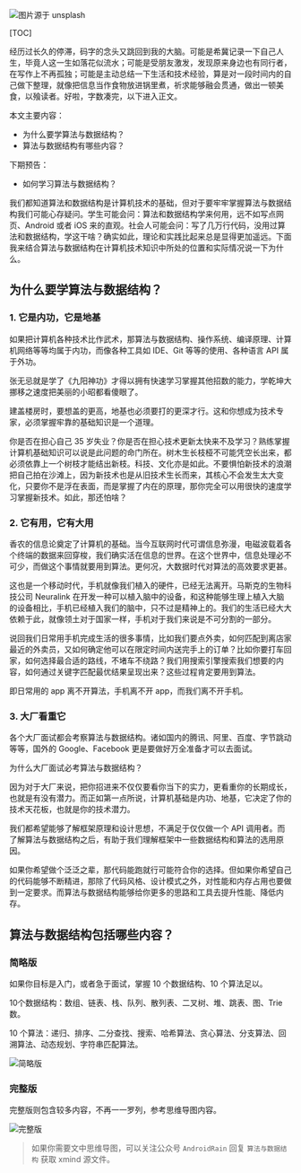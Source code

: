 ![图片源于 unsplash](https://blog-pic-1251295613.cos.ap-guangzhou.myqcloud.com/1616788083.42SmartPic.png)

[TOC]

经历过长久的停滞，码字的念头又跳回到我的大脑。可能是希冀记录一下自己人生，毕竟人这一生如落花似流水；可能是受朋友激发，发现原来身边也有同行者，在写作上不再孤独；可能是主动总结一下生活和技术经验，算是对一段时间内的自己做下整理，就像把信息当作食物放进锅里煮，祈求能够融会贯通，做出一顿美食，以飱读者。好啦，字数凑完，以下进入正文。

本文主要内容：
- 为什么要学算法与数据结构？
- 算法与数据结构有哪些内容？

下期预告：
- 如何学习算法与数据结构？

我们都知道算法和数据结构是计算机技术的基础，但对于要牢牢掌握算法与数据结构我们可能心存疑问。学生可能会问：算法和数据结构学来何用，远不如写点网页、Android 或者 iOS 来的直观。社会人可能会问：写了几万行代码，没用过算法和数据结构，学这干啥？确实如此，理论和实践比起来总是显得更加遥远。下面我来结合算法与数据结构在计算机技术知识中所处的位置和实际情况说一下为什么。

## 为什么要学算法与数据结构？

### 1. 它是内功，它是地基

如果把计算机各种技术比作武术，那算法与数据结构、操作系统、编译原理、计算机网络等等均属于内功，而像各种工具如 IDE、Git 等等的使用、各种语言 API 属于外功。

张无忌就是学了《九阳神功》才得以拥有快速学习掌握其他招数的能力，学乾坤大挪移之速度把美丽的小昭都看傻眼了。

建盖楼房时，要想盖的更高，地基也必须要打的更深才行。这和你想成为技术专家，必须掌握牢靠的基础知识是一个道理。

你是否在担心自己 35 岁失业？你是否在担心技术更新太快来不及学习？熟练掌握计算机基础知识可以说是此问题的命门所在。树木生长枝桠不可能凭空长出来，都必须依靠上一个树枝才能结出新枝。科技、文化亦是如此。不要惧怕新技术的浪潮把自己拍在沙滩上，因为新技术也是从旧技术生长而来，其核心不会发生太大变化，只要你不是浮在表面，而是掌握了内在的原理，那你完全可以用很快的速度学习掌握新技术。如此，那还怕啥？

### 2. 它有用，它有大用

香农的信息论奠定了计算机的基础。当今互联网时代可谓信息弥漫，电磁波载着各个终端的数据来回穿梭，我们确实活在信息的世界。在这个世界中，信息处理必不可少，而做这个事情就要用到算法。更何况，大数据时代对算法的高效要求更甚。

这也是一个移动时代，手机就像我们植入的硬件，已经无法离开。马斯克的生物科技公司 Neuralink 在开发一种可以植入脑中的设备，和这种能够生理上植入大脑的设备相比，手机已经植入我们的脑中，只不过是精神上的。我们的生活已经大大依赖于此，就像领土对于国家一样，手机对于我们来说是不可分割的一部分。

说回我们日常用手机完成生活的很多事情，比如我们要点外卖，如何匹配到离店家最近的外卖员，又如何确定他可以在限定时间内送完手上的订单？比如你要打车回家，如何选择最合适的路线，不堵车不绕路？我们用搜索引擎搜索我们想要的内容，如何通过关键字匹配最优结果呈现出来？这些过程肯定要用到算法。

即日常用的 app 离不开算法，手机离不开 app，而我们离不开手机。

### 3. 大厂看重它

各个大厂面试都会考察算法与数据结构。诸如国内的腾讯、阿里、百度、字节跳动等等，国外的 Google、Facebook 更是要做好万全准备才可以去面试。

为什么大厂面试必考算法与数据结构？

因为对于大厂来说，把你招进来不仅仅要看你当下的实力，更看重你的长期成长，也就是有没有潜力。而正如第一点所说，计算机基础是内功、地基，它决定了你的技术天花板，也就是你的技术潜力。

我们都希望能够了解框架原理和设计思想，不满足于仅仅做一个 API 调用者。而了解算法与数据结构之后，有助于我们理解框架中一些数据结构和算法的选用原因。

如果你希望做个泛泛之辈，那代码能跑就行可能符合你的选择。但如果你希望自己的代码能够不断精进，那除了代码风格、设计模式之外，对性能和内存占用也要做到一定要求。而算法与数据结构能够给你更多的思路和工具去提升性能、降低内存。

## 算法与数据结构包括哪些内容？

### 简略版

如果你目标是入门，或者急于面试，掌握 10 个数据结构、10 个算法足以。

10个数据结构：数组、链表、栈、队列、散列表、二叉树、堆、跳表、图、Trie 数。

10 个算法：递归、排序、二分查找、搜索、哈希算法、贪心算法、分支算法、回溯算法、动态规划、字符串匹配算法。

![简略版](https://blog-pic-1251295613.cos.ap-guangzhou.myqcloud.com/1616784565.85SmartPic.png)

### 完整版

完整版则包含较多内容，不再一一罗列，参考思维导图内容。

![完整版](https://blog-pic-1251295613.cos.ap-guangzhou.myqcloud.com/1616784589.85SmartPic.png)

> 如果你需要文中思维导图，可以关注公众号 `AndroidRain` 回复 `算法与数据结构` 获取 xmind 源文件。
